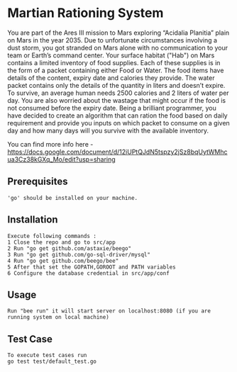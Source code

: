 # Martian Rationing System
You are part of the Ares III mission to Mars exploring “Acidalia Planitia” plain on Mars in the year 2035. Due to unfortunate circumstances involving a dust storm, you got stranded on Mars alone with no communication to your team or Earth’s command center.
Your surface habitat ("Hab") on Mars contains a limited inventory of food supplies. Each of these supplies is in the form of a packet containing either Food or Water. The food items have details of the content, expiry date and calories they provide. The water packet contains only the details of the quantity in liters and doesn’t expire.
To survive, an average human needs 2500 calories and 2 liters of water per day. You are also worried about the wastage that might occur if the food is not consumed before the expiry date. Being a brilliant programmer, you have decided to create an algorithm that can ration the food based on daily requirement and provide you inputs on which packet to consume on a given day and how many days will you survive with the available inventory.

You can find more info here - https://docs.google.com/document/d/12iUPtQJdN5tspzy2jSz8bqUytWMhcua3Cz38kGXq_Mo/edit?usp=sharing

## Prerequisites
    'go' should be installed on your machine.

## Installation
	Execute following commands :
	1 Close the repo and go to src/app
    2 Run "go get github.com/astaxie/beego"
	3 Run "go get github.com/go-sql-driver/mysql"
	4 Run "go get github.com/beego/bee"
    5 After that set the GOPATH,GOROOT and PATH variables 
    6 Configure the database credential in src/app/conf
    
## Usage

	Run "bee run" it will start server on localhost:8080 (if you are running system on local machine)


## Test Case
	To execute test cases run 
	go test test/default_test.go